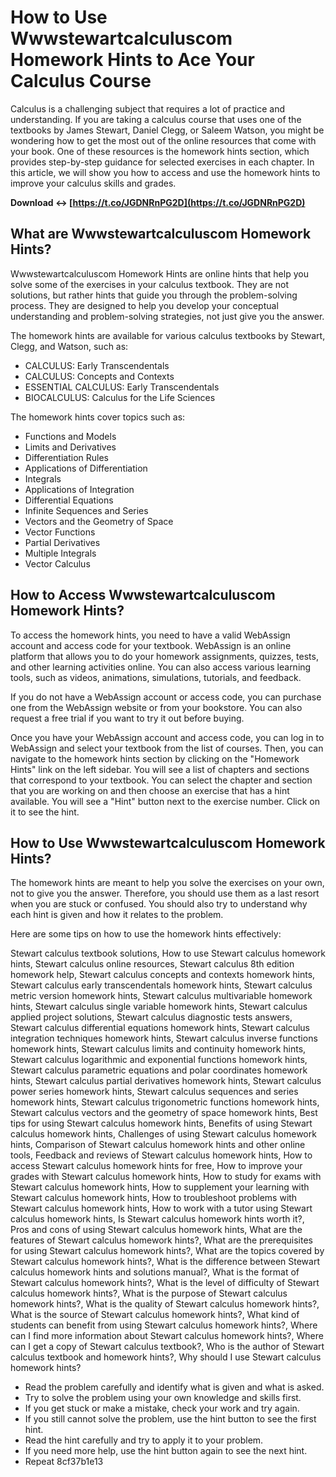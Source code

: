 # How to Use Wwwstewartcalculuscom Homework Hints to Ace Your Calculus Course
  
Calculus is a challenging subject that requires a lot of practice and understanding. If you are taking a calculus course that uses one of the textbooks by James Stewart, Daniel Clegg, or Saleem Watson, you might be wondering how to get the most out of the online resources that come with your book. One of these resources is the homework hints section, which provides step-by-step guidance for selected exercises in each chapter. In this article, we will show you how to access and use the homework hints to improve your calculus skills and grades.
 
**Download ↔ [https://t.co/JGDNRnPG2D](https://t.co/JGDNRnPG2D)**


  
## What are Wwwstewartcalculuscom Homework Hints?
  
Wwwstewartcalculuscom Homework Hints are online hints that help you solve some of the exercises in your calculus textbook. They are not solutions, but rather hints that guide you through the problem-solving process. They are designed to help you develop your conceptual understanding and problem-solving strategies, not just give you the answer.
  
The homework hints are available for various calculus textbooks by Stewart, Clegg, and Watson, such as:
  
- CALCULUS: Early Transcendentals
- CALCULUS: Concepts and Contexts
- ESSENTIAL CALCULUS: Early Transcendentals
- BIOCALCULUS: Calculus for the Life Sciences

The homework hints cover topics such as:

- Functions and Models
- Limits and Derivatives
- Differentiation Rules
- Applications of Differentiation
- Integrals
- Applications of Integration
- Differential Equations
- Infinite Sequences and Series
- Vectors and the Geometry of Space
- Vector Functions
- Partial Derivatives
- Multiple Integrals
- Vector Calculus

## How to Access Wwwstewartcalculuscom Homework Hints?
  
To access the homework hints, you need to have a valid WebAssign account and access code for your textbook. WebAssign is an online platform that allows you to do your homework assignments, quizzes, tests, and other learning activities online. You can also access various learning tools, such as videos, animations, simulations, tutorials, and feedback.
  
If you do not have a WebAssign account or access code, you can purchase one from the WebAssign website or from your bookstore. You can also request a free trial if you want to try it out before buying.
  
Once you have your WebAssign account and access code, you can log in to WebAssign and select your textbook from the list of courses. Then, you can navigate to the homework hints section by clicking on the "Homework Hints" link on the left sidebar. You will see a list of chapters and sections that correspond to your textbook. You can select the chapter and section that you are working on and then choose an exercise that has a hint available. You will see a "Hint" button next to the exercise number. Click on it to see the hint.
  
## How to Use Wwwstewartcalculuscom Homework Hints?
  
The homework hints are meant to help you solve the exercises on your own, not to give you the answer. Therefore, you should use them as a last resort when you are stuck or confused. You should also try to understand why each hint is given and how it relates to the problem.
  
Here are some tips on how to use the homework hints effectively:
 
Stewart calculus textbook solutions,  How to use Stewart calculus homework hints,  Stewart calculus online resources,  Stewart calculus 8th edition homework help,  Stewart calculus concepts and contexts homework hints,  Stewart calculus early transcendentals homework hints,  Stewart calculus metric version homework hints,  Stewart calculus multivariable homework hints,  Stewart calculus single variable homework hints,  Stewart calculus applied project solutions,  Stewart calculus diagnostic tests answers,  Stewart calculus differential equations homework hints,  Stewart calculus integration techniques homework hints,  Stewart calculus inverse functions homework hints,  Stewart calculus limits and continuity homework hints,  Stewart calculus logarithmic and exponential functions homework hints,  Stewart calculus parametric equations and polar coordinates homework hints,  Stewart calculus partial derivatives homework hints,  Stewart calculus power series homework hints,  Stewart calculus sequences and series homework hints,  Stewart calculus trigonometric functions homework hints,  Stewart calculus vectors and the geometry of space homework hints,  Best tips for using Stewart calculus homework hints,  Benefits of using Stewart calculus homework hints,  Challenges of using Stewart calculus homework hints,  Comparison of Stewart calculus homework hints and other online tools,  Feedback and reviews of Stewart calculus homework hints,  How to access Stewart calculus homework hints for free,  How to improve your grades with Stewart calculus homework hints,  How to study for exams with Stewart calculus homework hints,  How to supplement your learning with Stewart calculus homework hints,  How to troubleshoot problems with Stewart calculus homework hints,  How to work with a tutor using Stewart calculus homework hints,  Is Stewart calculus homework hints worth it?,  Pros and cons of using Stewart calculus homework hints,  What are the features of Stewart calculus homework hints?,  What are the prerequisites for using Stewart calculus homework hints?,  What are the topics covered by Stewart calculus homework hints?,  What is the difference between Stewart calculus homework hints and solutions manual?,  What is the format of Stewart calculus homework hints?,  What is the level of difficulty of Stewart calculus homework hints?,  What is the purpose of Stewart calculus homework hints?,  What is the quality of Stewart calculus homework hints?,  What is the source of Stewart calculus homework hints?,  What kind of students can benefit from using Stewart calculus homework hints?,  Where can I find more information about Stewart calculus homework hints?,  Where can I get a copy of Stewart calculus textbook?,  Who is the author of Stewart calculus textbook and homework hints?,  Why should I use Stewart calculus homework hints?

- Read the problem carefully and identify what is given and what is asked.
- Try to solve the problem using your own knowledge and skills first.
- If you get stuck or make a mistake, check your work and try again.
- If you still cannot solve the problem, use the hint button to see the first hint.
- Read the hint carefully and try to apply it to your problem.
- If you need more help, use the hint button again to see the next hint.
- Repeat 8cf37b1e13


